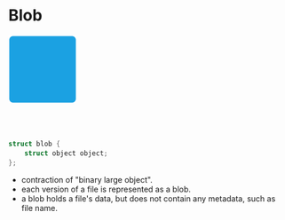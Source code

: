 # Blob

<div grid="~ cols-2 gap-4" class="justify-items-left mt-10">

<div>

![Local Image](/blob.png)

<br/>
<br/>

<div>

```c
struct blob {
	struct object object;
};
```

</div>

</div>

<div class="text-2xl">

- contraction of "binary large object".
- each version of a file is represented as a blob.
- a blob holds a file's data, but does not contain any metadata, such as file name.

</div>

</div>

